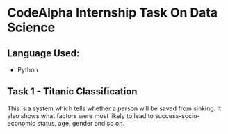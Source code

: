 # CodeAlpha Internship Task On Data Science
## Language Used:
* Python
## Task 1 - Titanic Classification
This is a system which tells whether a person will be saved from sinking. It also shows what factors were most likely to lead to success-socio-economic status, age, gender and so on.

